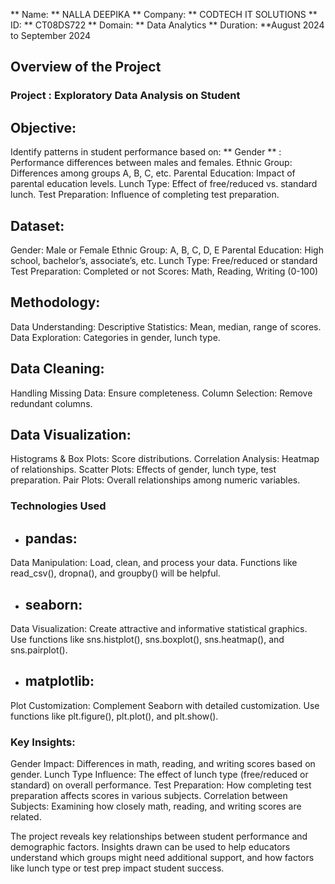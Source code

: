 ** Name: ** NALLA DEEPIKA
** Company: ** CODTECH IT SOLUTIONS
** ID: ** CT08DS722
** Domain: ** Data Analytics
** Duration: **August 2024 to September 2024

## Overview of the Project

### Project : Exploratory Data Analysis on Student

## Objective:
Identify patterns in student performance based on:
** Gender ** : Performance differences between males and females.
Ethnic Group: Differences among groups A, B, C, etc.
Parental Education: Impact of parental education levels.
Lunch Type: Effect of free/reduced vs. standard lunch.
Test Preparation: Influence of completing test preparation.
## Dataset:
Gender: Male or Female
Ethnic Group: A, B, C, D, E
Parental Education: High school, bachelor’s, associate’s, etc.
Lunch Type: Free/reduced or standard
Test Preparation: Completed or not
Scores: Math, Reading, Writing (0-100)

## Methodology:
Data Understanding:
Descriptive Statistics: Mean, median, range of scores.
Data Exploration: Categories in gender, lunch type.

## Data Cleaning:
Handling Missing Data: Ensure completeness.
Column Selection: Remove redundant columns.

## Data Visualization:
Histograms & Box Plots: Score distributions.
Correlation Analysis: Heatmap of relationships.
Scatter Plots: Effects of gender, lunch type, test preparation.
Pair Plots: Overall relationships among numeric variables.

### Technologies Used 
- ## pandas:
Data Manipulation: Load, clean, and process your data. Functions like read_csv(), dropna(), and groupby() will be helpful.

- ## seaborn:
Data Visualization: Create attractive and informative statistical graphics. Use functions like sns.histplot(), sns.boxplot(), sns.heatmap(), and sns.pairplot().

- ## matplotlib:
Plot Customization: Complement Seaborn with detailed customization. Use functions like plt.figure(), plt.plot(), and plt.show().

### Key Insights:
Gender Impact: Differences in math, reading, and writing scores based on gender.
Lunch Type Influence: The effect of lunch type (free/reduced or standard) on overall performance.
Test Preparation: How completing test preparation affects scores in various subjects.
Correlation between Subjects: Examining how closely math, reading, and writing scores are related.

The project reveals key relationships between student performance and demographic factors. Insights drawn can be used to help educators understand which groups might need additional support, and how factors like lunch type or test prep impact student success.
